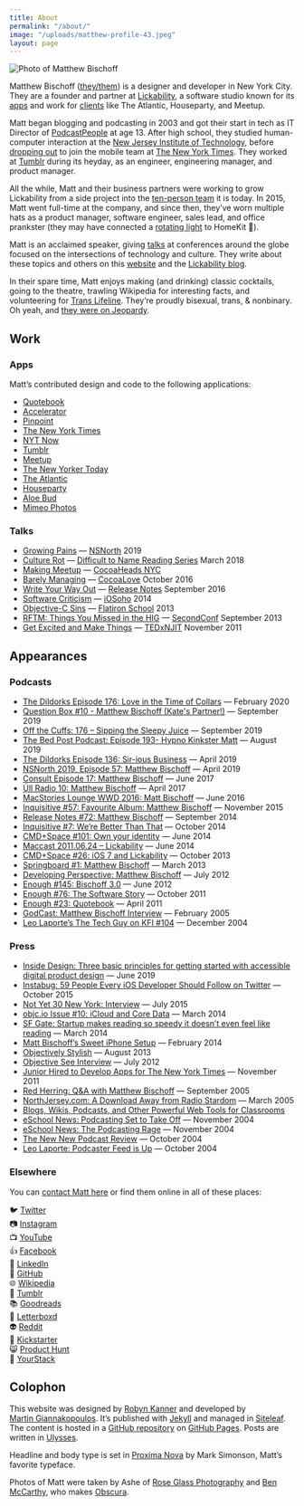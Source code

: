 ```yaml
---
title: About
permalink: "/about/"
image: "/uploads/matthew-profile-43.jpeg"
layout: page
---
```


![Photo of Matthew Bischoff](/uploads/matthew-profile-43.jpeg)

Matthew Bischoff ([they/them](https://pronoun.is/they)) is a designer and developer in New York City. They are a founder and partner at [Lickability](https://lickability.com), a software studio known for its [apps](https://lickability.com/products) and work for [clients](https://lickability.com/clients) like The Atlantic, Houseparty, and Meetup.

Matt began blogging and podcasting in 2003 and got their start in tech as IT Director of [PodcastPeople](https://www.podcastpeople.com/) at age 13. After high school, they studied human-computer interaction at the [New Jersey Institute of Technology](https://www.njit.edu/), before [dropping out](https://matthewbischoff.com/don-t-go-to-college/) to join the mobile team at [The New York Times](https://www.nytimes.com/). They worked at [Tumblr](https://www.tumblr.com/) during its heyday, as an engineer, engineering manager, and product manager.

All the while, Matt and their business partners were working to grow Lickability from a side project into the [ten-person team](https://lickability.com/about) it is today. In 2015, Matt went full-time at the company, and since then, they’ve worn multiple hats as a product manager, software engineer, sales lead, and office prankster (they may have connected a [rotating light](https://www.instagram.com/p/BfouMHbFutA/?igshid=i0757y9umgi8) to HomeKit 🚨).

Matt is an acclaimed speaker, giving [talks](https://matthewbischoff.com/category/talks/) at conferences around the globe focused on the intersections of technology and culture. They write about these topics and others on this [website](https://matthewbischoff.com) and the [Lickability blog](https://lickability.com/blog/).

In their spare time, Matt enjoys making (and drinking) classic cocktails, going to the theatre, trawling Wikipedia for interesting facts, and volunteering for [Trans Lifeline](https://www.translifeline.org/). They’re proudly bisexual, trans, & nonbinary. Oh yeah, and [they were on Jeopardy](https://www.j-archive.com/showgame.php?game_id=3342).

## Work

### Apps

Matt’s contributed design and code to the following applications:

* [Quotebook](http://quotebookapp.com)
* [Accelerator](http://acceleratorapp.com)
* [Pinpoint](https://lickability.com/pinpoint)
* [The New York Times](https://apps.apple.com/us/app/the-new-york-times/id284862083)
* [NYT Now](https://www.niemanlab.org/2014/04/nyt-now-out-today-mixes-lots-of-good-mobile-centric-ideas-with-moments-of-caution/)
* [Tumblr](https://apps.apple.com/us/app/tumblr/id305343404)
* [Meetup](https://www.meetup.com/apps/)
* [The New Yorker Today](https://www.newyorker.com/today)
* [The Atlantic](https://apps.apple.com/us/app/the-atlantic-magazine/id397599894)
* [Houseparty](https://houseparty.com)
* [Aloe Bud](https://aloebud.com/)
* [Mimeo Photos](https://mimeophotos.com)

### Talks

* [Growing Pains](https://matthewbischoff.com/nsnorth/) — [NSNorth](https://nsnorth.ca) 2019
* [Culture Rot](https://matthewbischoff.com/culture-rot/) — [Difficult to Name Reading Series](http://www.ryansartor.com) March 2018
* [Making Meetup](https://speakerdeck.com/matthewbischoff/making-meetup-6-dot-0) — [CocoaHeads NYC](http://www.cocoaheadsnyc.org)
* [Barely Managing](https://matthewbischoff.com/barely-managing/) — [CocoaLove](https://cocoalove.org) October 2016
* [Write Your Way Out](https://matthewbischoff.com/write-your-way-out/) — [Release Notes](https://2016.releasenotes.tv) September 2016
* [Software Criticism](https://speakerdeck.com/matthewbischoff/software-criticism) — [iOSoho](http://www.meetup.com/iOSoho/events/145810582/) 2014
* [Objective-C Sins](https://speakerdeck.com/matthewbischoff/objective-c-sins) — [Flatiron School](http://flatironschool.com) 2013
* [RFTM: Things You Missed in the HIG](https://matthewbischoff.com/rtfm/) — [SecondConf](http://secondconf.com) September 2013
* [Get Excited and Make Things](https://speakerdeck.com/matthewbischoff/get-excited-and-make-things) —  [TEDxNJIT](https://www.youtube.com/watch?v=R1afhypdiBQ) November 2011

## Appearances

### Podcasts

* [The Dildorks Episode 176: Love in the Time of Collars](https://thedildorks.wordpress.com/portfolio/episode-176-love-in-the-time-of-collars/) — February 2020
* [Question Box #10 - Matthew Bischoff (Kate's Partner!)](https://questionbox.libsyn.com/10-matthew-bischoff-kates-partner) — September 2019
* [Off the Cuffs: 176 – Sipping the Sleepy Juice](https://www.offthecuffs.org/176-sipping-the-sleepy-juice/) — September 2019
* [The Bed Post Podcast: Episode 193- Hypno Kinkster Matt](https://bedpost.libsyn.com/episode-193-hypno-kinkster-matt) — August 2019
* [The Dildorks Episode 136: Sir-ious Business](https://thedildorks.wordpress.com/portfolio/episode-136-sir-ious-business/) — April 2019
* [NSNorth 2019, Episode 57: Matthew Bischoff](http://casgrain.net/podcasts/NSNorth_57-Matthew_Bischoff.mp3) — April 2019
* [Consult Episode 17: Matthew Bischoff](https://consultpodcast.com/post/162366487707/episode-17-matthew-bischoff-experienced-ios) — June 2017
* [Úll Radio 10: Matthew Bischoff](https://podcasts.apple.com/us/podcast/10-matthew-bischoff/id1159509074?i=1000384292651)  — April 2017
* [MacStories Lounge WWD 2016: Matt Bischoff](https://www.macstories.net/stories/wwdc-2016-developer-reactions-the-macstories-interviews/#matt-bischoff) — June 2016
* [Inquisitive #57: Favourite Album: Matthew Bischoff](https://www.relay.fm/inquisitive/57) — November 2015
* [Release Notes #72: Matthew Bischoff](http://releasenotes.tv/72-matthew-bischoff/) — September 2014
* [Inquisitive #7: We’re Better Than That](http://www.relay.fm/inquisitive/7) — October 2014
* [CMD+Space #101: Own your identity](https://www.relay.fm/cmdspace/101) — June 2014
* [Maccast 2011.06.24 – Lickability](https://www.maccast.com/2011/06/24/maccast-2011-06-24-lickability/) — June 2014
* [CMD+Space #26: iOS 7 and Lickability](https://www.relay.fm/cmdspace/66) — October 2013
* [Springboard #1: Matthew Bischoff](http://web.archive.org/web/20130809181910/http://springboardshow.com/episodes/1) — March 2013
* [Developing Perspective: Matthew Bischoff](http://developingperspective.com/2012/07/31/bischoff/) — July 2012
* [Enough #145: Bischoff 3.0](https://enough.10centuries.org/2012/06/21/bischoff-30) — June 2012
* [Enough #76: The Software Story](https://enough.10centuries.org/2011/10/12/the-software-story) — October 2011
* [Enough #23: Quotebook](http://minimalmac.com/enough/#ep23) — April 2011
* [GodCast: Matthew Bischoff Interview](http://www.godcast.org/categories/behindTheScenes/2005/02/08.html#a349) —  February 2005
* [Leo Laporte’s The Tech Guy on KFI #104](http://web.archive.org/web/20060624004717/http://leoville.tv/radio/pmwiki.php/ShowNotes/Show104) — December 2004

### Press

* [Inside Design: Three basic principles for getting started with accessible digital product design](https://www.invisionapp.com/inside-design/3-principles-accessible-design/) — June 2019
* [Instabug: 59 People Every iOS Developer Should Follow on Twitter](https://instabug.com/blog/59-people-every-ios-developer-should-follow-on-twitter/) — October 2015
* [Not Yet 30 New York: Interview](http://web.archive.org/web/20160320020512/http://ny30ny.com/matthew-bischoff/) — July 2015
* [objc.io Issue #10: iCloud and Core Data](http://www.objc.io/issue-10/icloud-core-data.html) — March 2014
* [SF Gate: Startup makes reading so speedy it doesn’t even feel like reading](https://blog.sfgate.com/techchron/2014/03/07/spritz-reading-through-a-firehose/) — March 2014
* [Matt Bischoff’s Sweet iPhone Setup](http://thesweetsetup.com/matt-bischoffs-sweet-iphone-setup/) — February 2014
* [Objectively Stylish](http://open.blogs.nytimes.com/2013/08/01/objectively-stylish/) — August 2013
* [Objective See Interview](http://web.archive.org/web/20150131063752/http://www.objectivesee.com/matthew.bischoff.html) — July 2012
* [Junior Hired to Develop Apps for The New York Times](http://web.archive.org/web/20160417051240/https://www.njit.edu/features/sceneandheard/matt-bischoff.php) — November 2011
* [Red Herring: Q&A with Matthew Bischoff](http://web.archive.org/web/20060325195516/http://www.redherring.com/Article.aspx?a=13836&hed=Q%26amp%3bA%3a+Matthew+Bischoff) — September 2005
* [NorthJersey.com: A Download Away from Radio Stardom](http://web.archive.org/web/20051220143434/http://northjersey.com/page.php?qstr=eXJpcnk3ZjczN2Y3dnFlZUVFeXk2NTUmZmdiZWw3Zjd2cWVlRUV5eTY2NjI3OTImeXJpcnk3ZjcxN2Y3dnFlZUVFeXk3) — March 2005
* [Blogs, Wikis, Podcasts, and Other Powerful Web Tools for Classrooms](https://books.google.com/books?id=CArG5bfUy-sC&pg=PA112&dq=matthew+bischoff&hl=en&newbks=1&newbks_redir=0&sa=X&ved=2ahUKEwi9tZyFsMDnAhXIrFkKHfBTA6oQ6AEwA3oECAIQAg#v=onepage&q=matthew%20bischoff&f=false)
* [eSchool News: Podcasting Set to Take Off](http://web.archive.org/web/20070815111749/http://www.eschoolnews.com/news/showStory.cfm?ArticleID=5381) — November 2004
* [eSchool News: The Podcasting Rage](http://web.archive.org/web/20070814052819/http://www.eschoolnews.com/eti/2004/11/000371.php) — November 2004
* [The New New Podcast Review](http://web.archive.org/web/20070814221338/http://podcastreviews.net/archives/podcast_review/podcast_review_esc_from_the_world_radio.html) — October 2004
* [Leo Laporte: Podcaster Feed is Up](https://leolaporte.com/2004/10/04/podcaster_feed_is_up/) — October 2004

### Elsewhere

You can [contact Matt here](/contact) or find them online in all of these places:

🐦 [Twitter](https://twitter.com/mb)  
📷 [Instagram](https://instagram.com/mattb)  
📺 [YouTube](https://youtube.com/matthewbischoffdotcom)  
👍 [Facebook](https://facebook.com/matthewbischoff)  
💼 [LinkedIn](https://www.linkedin.com/in/matthewbischoff)   
🐙 [GitHub](https://github.com/mattbischoff)  
🌐 [Wikipedia](https://en.wikipedia.org/wiki/User:Matthewbischoff)  
🥃 [Tumblr](https://mttb.me)  
📚 [Goodreads](https://goodreads.com/matthewbischoff)  
🎥 [Letterboxd](https://letterboxd.com/matthewbischoff)  
👽 [Reddit](https://www.reddit.com/user/matthewbischoff/)  
💸 [Kickstarter](https://www.kickstarter.com/profile/matthewbischoff)  
😸 [Product Hunt](https://www.producthunt.com/@mb)  
🥞 [YourStack](https://yourstack.com/@mb)

## Colophon

This website was designed by [Robyn Kanner](https://robynkanner.com) and developed by [Martin Giannakopoulos](https://www.linkedin.com/in/martin-giannakopoulos-2258a0134?originalSubdomain=ca). It’s published with [Jekyll](https://jekyllrb.com) and managed in [Siteleaf](https://www.siteleaf.com). The content is hosted in a [GitHub repository](https://github.com/mattbischoff/matthewbischoff.com) on [GitHub Pages](https://pages.github.com). Posts are written in [Ulysses](https://ulysses.app).

Headline and body type is set in [Proxima Nova](https://fonts.adobe.com/fonts/proxima-nova) by Mark Simonson, Matt’s favorite typeface.

Photos of Matt were taken by Ashe of [Rose Glass Photography](https://www.roseglass.pictures) and [Ben McCarthy](https://twitter.com/benricem), who makes [Obscura](https://obscura.app).